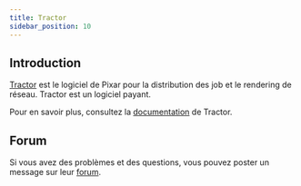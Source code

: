 ```yaml
---
title: Tractor
sidebar_position: 10
---
```


## Introduction

[Tractor](https://renderman.pixar.com/tractor) est le logiciel de Pixar pour la distribution des job et le rendering de réseau. Tractor est un logiciel payant.

Pour en savoir plus, consultez la [documentation](https://rmanwiki.pixar.com/display/TRA/About+Tractor) de Tractor.

## Forum

Si vous avez des problèmes et des questions, vous pouvez poster un message sur leur [forum](https://renderman.pixar.com/forum).
